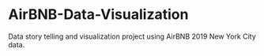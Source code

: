 # AirBNB-Data-Visualization

Data story telling and visualization project using AirBNB 2019 New York City data.

